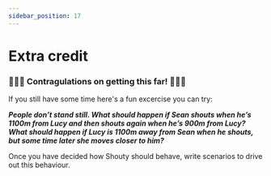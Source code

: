 ```yaml
---
sidebar_position: 17
---
```


# Extra credit

### 🌟🌟🌟 Contragulations on getting this far! 🌟🌟🌟

If you still have some time here's a fun excercise you can try:

**_People don’t stand still. What should happen if Sean shouts when he’s 1100m from Lucy and then shouts again when he’s 900m from Lucy? What should happen if Lucy is 1100m away from Sean when he shouts, but some time later she moves closer to him?_**

Once you have decided how Shouty should behave, write scenarios to drive out this behaviour.
